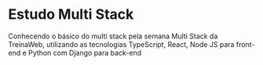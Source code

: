 # Estudo Multi Stack
 Conhecendo o básico do multi stack pela semana Multi Stack da TreinaWeb, utilizando as tecnologias TypeScript, React, Node JS para front-end e Python com Django para back-end
